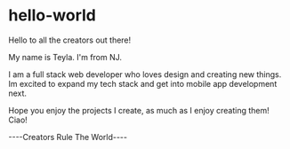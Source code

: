 # hello-world

Hello to all the creators out there!

My name is Teyla. I'm from NJ.

I am a full stack web developer who loves design and creating new things. 
Im excited to expand my tech stack and get into mobile app development next.

Hope you enjoy the projects I create, as much as I enjoy creating them!
Ciao!

----Creators Rule The World----
